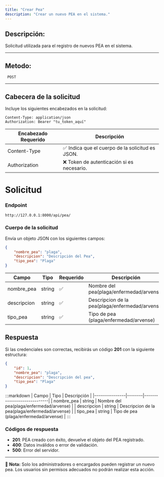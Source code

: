 ```yaml
---
title: "Crear Pea"
description: "Crear un nuevo PEA en el sistema."
---
```


## Descripción:

Solicitud utilizada para el registro de nuevos PEA en el sistema.

---

## Metodo:
```
 POST
```
---
## **Cabecera de la solicitud**
Incluye los siguientes encabezados en la solicitud:
```
Content-Type: application/json
Authorization: Bearer "tu_token_aquí"
```
|Encabezado	Requerido | Descripción  |
|-------------------- |--------------|
|Content-Type	      |✅	Indica que el cuerpo de la solicitud es JSON.
|Authorization        |❌	Token de autenticación si es necesario.


# **Solicitud**

### **Endpoint**
```
http://127.0.0.1:8000/api/pea/
```
### **Cuerpo de la solicitud**
Envía un objeto JSON con los siguientes campos:

```json
{
    "nombre_pea": "plaga",
    "descripcion": "Descripción del Pea",
    "tipo_pea": "Plaga"
}
```

| Campo           | Tipo   | Requerido | Descripción                |
|----------------|--------|-----------|-----------------------------|
| nombre_pea      | string | ✅       | Nombre del pea(plaga/enfermedad/arvense)  |
| descripcion     | string | ✅       | Descripcion de la pea(plaga/enfermedad/arvense)|
| tipo_pea        | string | ✅       | Tipo de pea (plaga/enfermedad/arvense)  |

## **Respuesta**

Si las credenciales son correctas, recibirás un código **201** con la siguiente estructura:

```json
{
    "id": 1,
    "nombre_pea": "plaga",
    "descripcion": "Descripción del pea",
    "tipo_pea": "Plaga"
}
```

:::markdown
| Campo           | Tipo   | Descripción                |
|----------------|--------|-----------------------------|
| nombre_pea     | string | Nombre del pea(plaga/enfermedad/arvense) |
| descripcion    | string | Descripcion de la pea(plaga/enfermedad/arvense) |
| tipo_pea       | string | Tipo de pea (plaga/enfermedad/arvense)  |
:::


### **Códigos de respuesta**
- **201**:   PEA creado con éxito, devuelve el objeto del PEA registrado.
- **400**: Datos inválidos o error de validación.
- **500**: Error del servidor.

---

📄 **Nota:** Solo los administradores o encargados pueden registrar un nuevo pea. Los usuarios sin permisos adecuados no podrán realizar esta acción.
